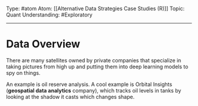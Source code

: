 Type: #atom
Atom: [[Alternative Data Strategies Case Studies (R)]]
Topic: Quant
Understanding: #Exploratory 

----
# Data Overview

There are many satellites owned by private companies that specialize in taking pictures from high up and putting them into deep learning models to spy on things.

An example is oil reserve analysis. A cool example is Orbital Insights (**geospatial data analytics** company), which tracks oil levels in tanks by looking at the shadow it casts which changes shape. 